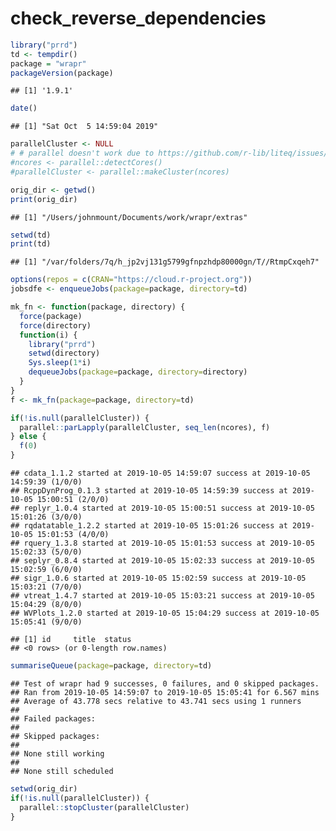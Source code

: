 check\_reverse\_dependencies
================

``` r
library("prrd")
td <- tempdir()
package = "wrapr"
packageVersion(package)
```

    ## [1] '1.9.1'

``` r
date()
```

    ## [1] "Sat Oct  5 14:59:04 2019"

``` r
parallelCluster <- NULL
# # parallel doesn't work due to https://github.com/r-lib/liteq/issues/22
#ncores <- parallel::detectCores()
#parallelCluster <- parallel::makeCluster(ncores)

orig_dir <- getwd()
print(orig_dir)
```

    ## [1] "/Users/johnmount/Documents/work/wrapr/extras"

``` r
setwd(td)
print(td)
```

    ## [1] "/var/folders/7q/h_jp2vj131g5799gfnpzhdp80000gn/T//RtmpCxqeh7"

``` r
options(repos = c(CRAN="https://cloud.r-project.org"))
jobsdfe <- enqueueJobs(package=package, directory=td)

mk_fn <- function(package, directory) {
  force(package)
  force(directory)
  function(i) {
    library("prrd")
    setwd(directory)
    Sys.sleep(1*i)
    dequeueJobs(package=package, directory=directory)
  }
}
f <- mk_fn(package=package, directory=td)

if(!is.null(parallelCluster)) {
  parallel::parLapply(parallelCluster, seq_len(ncores), f)
} else {
  f(0)
}
```

    ## cdata_1.1.2 started at 2019-10-05 14:59:07 success at 2019-10-05 14:59:39 (1/0/0) 
    ## RcppDynProg_0.1.3 started at 2019-10-05 14:59:39 success at 2019-10-05 15:00:51 (2/0/0) 
    ## replyr_1.0.4 started at 2019-10-05 15:00:51 success at 2019-10-05 15:01:26 (3/0/0) 
    ## rqdatatable_1.2.2 started at 2019-10-05 15:01:26 success at 2019-10-05 15:01:53 (4/0/0) 
    ## rquery_1.3.8 started at 2019-10-05 15:01:53 success at 2019-10-05 15:02:33 (5/0/0) 
    ## seplyr_0.8.4 started at 2019-10-05 15:02:33 success at 2019-10-05 15:02:59 (6/0/0) 
    ## sigr_1.0.6 started at 2019-10-05 15:02:59 success at 2019-10-05 15:03:21 (7/0/0) 
    ## vtreat_1.4.7 started at 2019-10-05 15:03:21 success at 2019-10-05 15:04:29 (8/0/0) 
    ## WVPlots_1.2.0 started at 2019-10-05 15:04:29 success at 2019-10-05 15:05:41 (9/0/0)

    ## [1] id     title  status
    ## <0 rows> (or 0-length row.names)

``` r
summariseQueue(package=package, directory=td)
```

    ## Test of wrapr had 9 successes, 0 failures, and 0 skipped packages. 
    ## Ran from 2019-10-05 14:59:07 to 2019-10-05 15:05:41 for 6.567 mins 
    ## Average of 43.778 secs relative to 43.741 secs using 1 runners
    ## 
    ## Failed packages:   
    ## 
    ## Skipped packages:   
    ## 
    ## None still working
    ## 
    ## None still scheduled

``` r
setwd(orig_dir)
if(!is.null(parallelCluster)) {
  parallel::stopCluster(parallelCluster)
}
```
